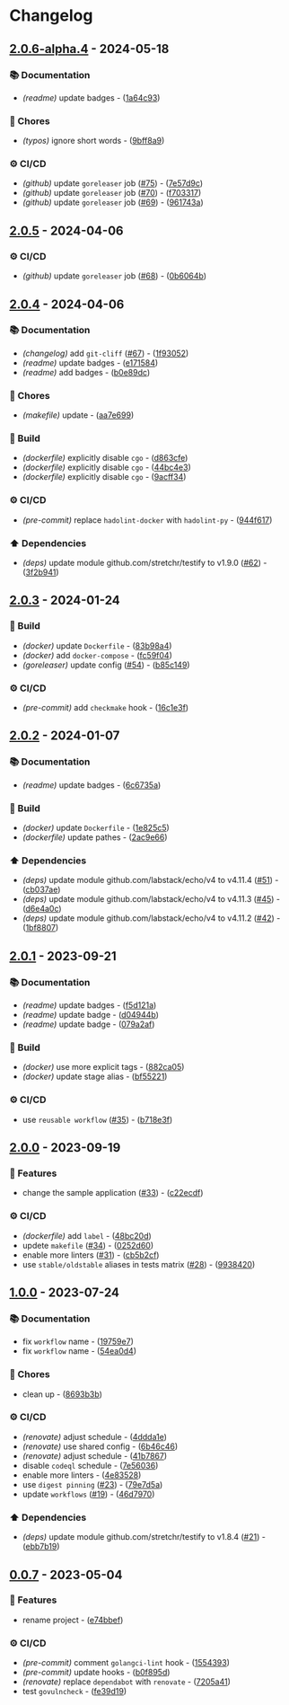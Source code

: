 # Changelog

## [2.0.6-alpha.4](https://github.com///compare/v2.0.5...v2.0.6-alpha.4) - 2024-05-18

### 📚 Documentation

- _(readme)_ update badges - ([1a64c93](https://github.com///commit/1a64c93b726de87e029206403ef3af30b8e65fe0))

### 🧹 Chores

- _(typos)_ ignore short words - ([9bff8a9](https://github.com///commit/9bff8a9a769315168791358f84ae94e1937bc19f))

### ⚙️ CI/CD

- _(github)_ update `goreleaser` job ([#75](https://github.com/DeadNews/deadnews-template-python/issues/75)) - ([7e57d9c](https://github.com///commit/7e57d9cbe6d4156631b2cc7b30399f144b1ebe5a))
- _(github)_ update `goreleaser` job ([#70](https://github.com/DeadNews/deadnews-template-python/issues/70)) - ([f703317](https://github.com///commit/f703317d71f90aeb45fa87210624440e9908244f))
- _(github)_ update `goreleaser` job ([#69](https://github.com/DeadNews/deadnews-template-python/issues/69)) - ([961743a](https://github.com///commit/961743a14257db69f6d63ec4cb693bef42f980d3))

## [2.0.5](https://github.com///compare/v2.0.4...v2.0.5) - 2024-04-06

### ⚙️ CI/CD

- _(github)_ update `goreleaser` job ([#68](https://github.com/DeadNews/deadnews-template-python/issues/68)) - ([0b6064b](https://github.com///commit/0b6064b460c765316104ef350c252708ebbef741))

## [2.0.4](https://github.com///compare/v2.0.3...v2.0.4) - 2024-04-06

### 📚 Documentation

- _(changelog)_ add `git-cliff` ([#67](https://github.com/DeadNews/deadnews-template-python/issues/67)) - ([1f93052](https://github.com///commit/1f930527660452e569d10576c3b22a82ecc49089))
- _(readme)_ update badges - ([e171584](https://github.com///commit/e171584c9c59e14a67747491b0804189ec3b242a))
- _(readme)_ add badges - ([b0e89dc](https://github.com///commit/b0e89dc0b9c1191933101d2ba7f450a731988f1f))

### 🧹 Chores

- _(makefile)_ update - ([aa7e699](https://github.com///commit/aa7e69997481479e4f0d62a03798d739409e58a8))

### 👷 Build

- _(dockerfile)_ explicitly disable `cgo` - ([d863cfe](https://github.com///commit/d863cfe6533db65d19c5afc3759fe08b621616c6))
- _(dockerfile)_ explicitly disable `cgo` - ([44bc4e3](https://github.com///commit/44bc4e3ccc5c4363af529485ca709ab2e9435f16))
- _(dockerfile)_ explicitly disable `cgo` - ([9acff34](https://github.com///commit/9acff34cd3bd4f065d519ddbc1c95e3f41566aaa))

### ⚙️ CI/CD

- _(pre-commit)_ replace `hadolint-docker` with `hadolint-py` - ([944f617](https://github.com///commit/944f617e6f5ac6913739c760979ae31ce5473d82))

### ⬆️ Dependencies

- _(deps)_ update module github.com/stretchr/testify to v1.9.0 ([#62](https://github.com/DeadNews/deadnews-template-python/issues/62)) - ([3f2b941](https://github.com///commit/3f2b9418c6f51f0622184bb5fd31a9c1a1ca7da8))

## [2.0.3](https://github.com///compare/v2.0.2...v2.0.3) - 2024-01-24

### 👷 Build

- _(docker)_ update `Dockerfile` - ([83b98a4](https://github.com///commit/83b98a41fbaa9d12745ce357c469f807cb1ba121))
- _(docker)_ add `docker-compose` - ([fc59f04](https://github.com///commit/fc59f04a8c95e230dc2157f9285a0f295ffb0cac))
- _(goreleaser)_ update config ([#54](https://github.com/DeadNews/deadnews-template-python/issues/54)) - ([b85c149](https://github.com///commit/b85c1492d90a1b2fef35f57711628c1088deba79))

### ⚙️ CI/CD

- _(pre-commit)_ add `checkmake` hook - ([16c1e3f](https://github.com///commit/16c1e3fd97f15ef4e4b4f1344649dba56cb29090))

## [2.0.2](https://github.com///compare/v2.0.1...v2.0.2) - 2024-01-07

### 📚 Documentation

- _(readme)_ update badges - ([6c6735a](https://github.com///commit/6c6735a1d53cc4a02ae9c59de4fe3f92eeea178a))

### 👷 Build

- _(docker)_ update `Dockerfile` - ([1e825c5](https://github.com///commit/1e825c5aa9ee4c5b8f27b5ace518c726dab848c4))
- _(dockerfile)_ update pathes - ([2ac9e66](https://github.com///commit/2ac9e66809d7cf82750c0df3324408deec7d7ec5))

### ⬆️ Dependencies

- _(deps)_ update module github.com/labstack/echo/v4 to v4.11.4 ([#51](https://github.com/DeadNews/deadnews-template-python/issues/51)) - ([cb037ae](https://github.com///commit/cb037ae81263f354fa2fe054255d6aaf7cfdef89))
- _(deps)_ update module github.com/labstack/echo/v4 to v4.11.3 ([#45](https://github.com/DeadNews/deadnews-template-python/issues/45)) - ([d6e4a0c](https://github.com///commit/d6e4a0cfbae9bac1ece6132fe66d1c57f672843f))
- _(deps)_ update module github.com/labstack/echo/v4 to v4.11.2 ([#42](https://github.com/DeadNews/deadnews-template-python/issues/42)) - ([1bf8807](https://github.com///commit/1bf8807742c84ae90578448a5f50457704b8e139))

## [2.0.1](https://github.com///compare/v2.0.0...v2.0.1) - 2023-09-21

### 📚 Documentation

- _(readme)_ update badges - ([f5d121a](https://github.com///commit/f5d121a5112a3c0308920d0bc038eb6739b2efc6))
- _(readme)_ update badge - ([d04944b](https://github.com///commit/d04944b7cd4301d7553baca3ebea3c83a49dd289))
- _(readme)_ update badge - ([079a2af](https://github.com///commit/079a2af6ab083bb992c0dad6f02fd709898a33ee))

### 👷 Build

- _(docker)_ use more explicit tags - ([882ca05](https://github.com///commit/882ca0589a7dab7aa2f01dd295ef44bef50f8d31))
- _(docker)_ update stage alias - ([bf55221](https://github.com///commit/bf55221ff3d76404549d321c3e0355bbec73ff31))

### ⚙️ CI/CD

- use `reusable workflow` ([#35](https://github.com/DeadNews/deadnews-template-python/issues/35)) - ([b718e3f](https://github.com///commit/b718e3ff9362fedf7ad1f2a05490243ce0b29756))

## [2.0.0](https://github.com///compare/v1.0.0...v2.0.0) - 2023-09-19

### 🚀 Features

- change the sample application ([#33](https://github.com/DeadNews/deadnews-template-python/issues/33)) - ([c22ecdf](https://github.com///commit/c22ecdf0fca8be184ddc461528334cee0fd8d39f))

### ⚙️ CI/CD

- _(dockerfile)_ add `label` - ([48bc20d](https://github.com///commit/48bc20dfbb5301c8d02c6da7ee53b69fc43fa605))
- updete `makefile` ([#34](https://github.com/DeadNews/deadnews-template-python/issues/34)) - ([0252d60](https://github.com///commit/0252d602ef9acd17f0e99f233f05e57611a65c8c))
- enable more linters ([#31](https://github.com/DeadNews/deadnews-template-python/issues/31)) - ([cb5b2cf](https://github.com///commit/cb5b2cfae46db812d3582ddff6788e24e3e8d07b))
- use `stable/oldstable` aliases in tests matrix ([#28](https://github.com/DeadNews/deadnews-template-python/issues/28)) - ([9938420](https://github.com///commit/99384209c0b8b2247c24725b9b2a412258a0d587))

## [1.0.0](https://github.com///compare/v0.0.7...v1.0.0) - 2023-07-24

### 📚 Documentation

- fix `workflow` name - ([19759e7](https://github.com///commit/19759e7b07743ee9873ad7427d8773594d032a76))
- fix `workflow` name - ([54ea0d4](https://github.com///commit/54ea0d4c8c4180241a4286fa67b0e267b2271878))

### 🧹 Chores

- clean up - ([8693b3b](https://github.com///commit/8693b3b2ea89cef678ca66b222b46900dacacb5f))

### ⚙️ CI/CD

- _(renovate)_ adjust schedule - ([4ddda1e](https://github.com///commit/4ddda1e5c0670a53844145806aca62567ff92279))
- _(renovate)_ use shared config - ([6b46c46](https://github.com///commit/6b46c46320e33ce46330ae880c779a49954e66e2))
- _(renovate)_ adjust schedule - ([41b7867](https://github.com///commit/41b7867002f6f56f8085dbba4a786ebb1f81f3d2))
- disable `codeql` schedule - ([7e56036](https://github.com///commit/7e56036c15fed9972cb15c95ef4c857b13a4c946))
- enable more linters - ([4e83528](https://github.com///commit/4e83528a128ee8800672e864a0619e5540c1df61))
- use `digest pinning` ([#23](https://github.com/DeadNews/deadnews-template-python/issues/23)) - ([79e7d5a](https://github.com///commit/79e7d5a5e97d29c5f150da9e377d551fe71bb287))
- update `workflows` ([#19](https://github.com/DeadNews/deadnews-template-python/issues/19)) - ([46d7970](https://github.com///commit/46d7970a069287a5b44c06214f3dfa4f8f437993))

### ⬆️ Dependencies

- _(deps)_ update module github.com/stretchr/testify to v1.8.4 ([#21](https://github.com/DeadNews/deadnews-template-python/issues/21)) - ([ebb7b19](https://github.com///commit/ebb7b190cd8431de541ed4df60d810db4b333729))

## [0.0.7](https://github.com///compare/v0.0.6...v0.0.7) - 2023-05-04

### 🚀 Features

- rename project - ([e74bbef](https://github.com///commit/e74bbef1c7853e88ecf1c533cee2fdd7a1d2470c))

### ⚙️ CI/CD

- _(pre-commit)_ comment `golangci-lint` hook - ([1554393](https://github.com///commit/155439337ebe1b981e60909a528de4904bed8d96))
- _(pre-commit)_ update hooks - ([b0f895d](https://github.com///commit/b0f895dd242c68bc8453ddf96ff08c9d4252df51))
- _(renovate)_ replace `dependabot` with `renovate` - ([7205a41](https://github.com///commit/7205a41b02a937d32add946e4b5cb5a97a4261b7))
- test `govulncheck` - ([fe39d19](https://github.com///commit/fe39d1933ee84df7abf08d10f92526feac770a50))

<!-- generated by git-cliff -->
